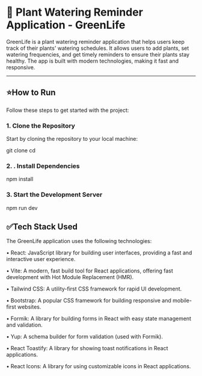 
# 🌵 Plant Watering Reminder Application - GreenLife

GreenLife is a plant watering reminder application that helps users keep track of their plants' watering schedules. It allows users to add plants, set watering frequencies, and get timely reminders to ensure their plants stay healthy. The app is built with modern technologies, making it fast and responsive.

---

## ⭐How to Run

Follow these steps to get started with the project:

### 1. Clone the Repository

Start by cloning the repository to your local machine:


git clone <repository-url>
cd <repository-folder>

### 2. . Install Dependencies

npm install

### 3. Start the Development Server

npm run dev

## ✅Tech Stack Used

The GreenLife application uses the following technologies:

• React: JavaScript library for building user interfaces, providing a fast and interactive user experience.

• Vite: A modern, fast build tool for React applications, offering fast development with Hot Module Replacement (HMR).

• Tailwind CSS: A utility-first CSS framework for rapid UI development.

• Bootstrap: A popular CSS framework for building responsive and mobile-first websites.

• Formik: A library for building forms in React with easy state management and validation.

• Yup: A schema builder for form validation (used with Formik).

• React Toastify: A library for showing toast notifications in React applications.

• React Icons: A library for using customizable icons in React applications.

